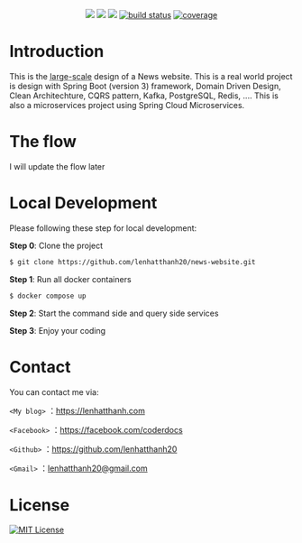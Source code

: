 <p align="center">
    <a href="https://github.com/lenhatthanh20/news-website/actions/workflows/unit-test.yaml" alt="Contributors">
        <img src="https://github.com/lenhatthanh20/news-website/actions/workflows/unit-test.yaml/badge.svg?branch=main" /></a>
    <a href="https://github.com/lenhatthanh20/news-website/graphs/contributors" alt="Contributors">
        <img src="https://img.shields.io/github/contributors/lenhatthanh20/news-website" /></a>
    <a href="https://github.com/lenhatthanh20/news-website/pulse" alt="Activity">
        <img src="https://img.shields.io/github/commit-activity/m/lenhatthanh20/news-website" /></a>
    <a href="https://circleci.com/gh/lenhatthanh20/news-website/tree/master">
        <img src="https://img.shields.io/circleci/project/github/lenhatthanh20/news-website/master" alt="build status"></a>
    <a href="https://coveralls.io/github/lenhatthanh20/news-website">
        <img src="https://img.shields.io/coveralls/github/lenhatthanh20/news-website"
            alt="coverage"></a>
</p>

# Introduction

This is the <abbr title="Can handle miliion of requests and users">large-scale</abbr> design of a News website. This is a real world project is design with Spring Boot (version 3) framework, Domain Driven Design, Clean Architechture, CQRS pattern, Kafka, PostgreSQL, Redis, .... This is also a microservices project using Spring Cloud Microservices.

# The flow
I will update the flow later

# Local Development
Please following these step for local development:

**Step 0**: Clone the project
```bash
$ git clone https://github.com/lenhatthanh20/news-website.git
```

**Step 1**: Run all docker containers
```bash
$ docker compose up
```

**Step 2**: Start the command side and query side services

**Step 3**: Enjoy your coding

# Contact
You can contact me via:

`<My blog>` ：<https://lenhatthanh.com>

`<Facebook>` ：<https://facebook.com/coderdocs>

`<Github>` ：<https://github.com/lenhatthanh20>

`<Gmail>` ：lenhatthanh20@gmail.com

# License
[![MIT License](https://img.shields.io/badge/License-MIT-green.svg)](https://github.com/lenhatthanh20/news-website/blob/43cee8e88d4ab45948016725360c00666d428303/LICENSE)